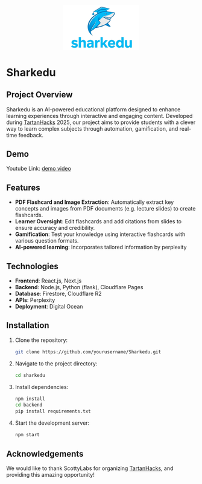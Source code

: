 <p align="center">
  <img src="./logo.PNG" alt="Sharkedu Logo" width="40%" height="40%">
</p>

# Sharkedu

## Project Overview

Sharkedu is an AI-powered educational platform designed to enhance learning experiences through interactive and engaging content. Developed during [TartanHacks](https://tartanhacks.com/) 2025, our project aims to provide students with a clever way to learn complex subjects through automation, gamification, and real-time feedback.

## Demo
Youtube Link: [demo video](https://youtu.be/ZmSNNQuNxKc)

## Features

- **PDF Flashcard and Image Extraction**: Automatically extract key concepts and images from PDF documents (e.g. lecture slides) to create flashcards.
- **Learner Oversight**: Edit flashcards and add citations from slides to ensure accuracy and credibility.
- **Gamification**: Test your knowledge using interactive flashcards with various question formats.
- **AI-powered learning**: Incorporates tailored information by perplexity

## Technologies

- **Frontend**: React.js, Next.js
- **Backend**: Node.js, Python (flask), Cloudflare Pages
- **Database**: Firestore, Cloudflare R2
- **APIs**: Perplexity
- **Deployment**: Digital Ocean

## Installation

1. Clone the repository:
    ```bash
    git clone https://github.com/yourusername/Sharkedu.git
    ```
2. Navigate to the project directory:
    ```bash
    cd sharkedu
    ```
3. Install dependencies:
    ```bash
    npm install
    cd backend
    pip install requirements.txt
    ```
4. Start the development server:
    ```bash
    npm start
    ```

## Acknowledgements

We would like to thank ScottyLabs for organizing [TartanHacks](https://tartanhacks.com/), and providing this amazing opportunity!
